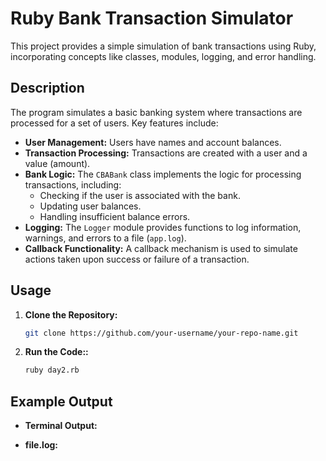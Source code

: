 # Ruby Bank Transaction Simulator

This project provides a simple simulation of bank transactions using Ruby, incorporating concepts like classes, modules, logging, and error handling.

## Description

The program simulates a basic banking system where transactions are processed for a set of users. Key features include:

- **User Management:**  Users have names and account balances.
- **Transaction Processing:** Transactions are created with a user and a value (amount).
- **Bank Logic:** The `CBABank` class implements the logic for processing transactions, including:
    - Checking if the user is associated with the bank.
    - Updating user balances.
    - Handling insufficient balance errors.
- **Logging:** The `Logger` module provides functions to log information, warnings, and errors to a file (`app.log`).
- **Callback Functionality:** A callback mechanism is used to simulate actions taken upon success or failure of a transaction.

## Usage

1. **Clone the Repository:**
   ```bash
   git clone https://github.com/your-username/your-repo-name.git
   
2. **Run the Code::**
    ```bash
    ruby day2.rb

## Example Output

- **Terminal Output:**

- **file.log:**
    

